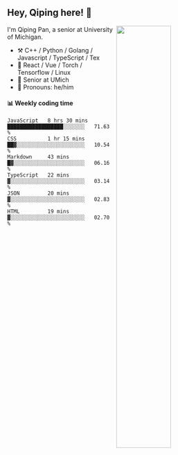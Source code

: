

## Hey, Qiping here! :wave:

[<img align="right" width="50%" src="https://github-readme-stats.vercel.app/api?username=ppppqp&theme=dark&show_icons=true">](https://metrics.lecoq.io/ppppqp?template=classic)


I'm Qiping Pan, a senior at University of Michigan.

-   :hammer_and_pick: C++ / Python / Golang / Javascript / TypeScript / Tex
-   :pencil: React / Vue / Torch / Tensorflow / Linux 
-   :seedling: Senior at UMich
-   :man: Pronouns: he/him



#### :bar_chart: Weekly coding time

<!--START_SECTION:waka-->

```text
JavaScript   8 hrs 30 mins   ██████████████████░░░░░░░   71.63 %
CSS          1 hr 15 mins    ██▓░░░░░░░░░░░░░░░░░░░░░░   10.54 %
Markdown     43 mins         █▓░░░░░░░░░░░░░░░░░░░░░░░   06.16 %
TypeScript   22 mins         ▓░░░░░░░░░░░░░░░░░░░░░░░░   03.14 %
JSON         20 mins         ▓░░░░░░░░░░░░░░░░░░░░░░░░   02.83 %
HTML         19 mins         ▓░░░░░░░░░░░░░░░░░░░░░░░░   02.70 %
```

<!--END_SECTION:waka-->

